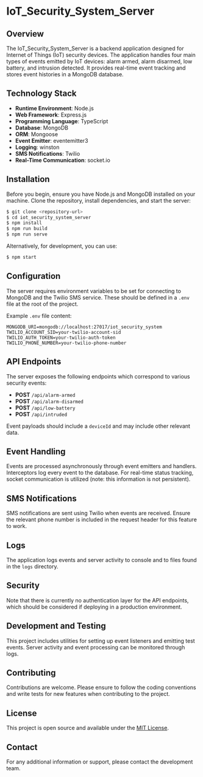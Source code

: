 # IoT_Security_System_Server

## Overview
The IoT_Security_System_Server is a backend application designed for Internet of Things (IoT) security devices. The application handles four main types of events emitted by IoT devices: alarm armed, alarm disarmed, low battery, and intrusion detected. It provides real-time event tracking and stores event histories in a MongoDB database.

## Technology Stack
- **Runtime Environment**: Node.js
- **Web Framework**: Express.js
- **Programming Language**: TypeScript
- **Database**: MongoDB
- **ORM**: Mongoose
- **Event Emitter**: eventemitter3
- **Logging**: winston
- **SMS Notifications**: Twilio
- **Real-Time Communication**: socket.io

## Installation
Before you begin, ensure you have Node.js and MongoDB installed on your machine. Clone the repository, install dependencies, and start the server:

```bash
$ git clone <repository-url>
$ cd iot_security_system_server
$ npm install
$ npm run build
$ npm run serve
```

Alternatively, for development, you can use:

```bash
$ npm start
```

## Configuration
The server requires environment variables to be set for connecting to MongoDB and the Twilio SMS service. These should be defined in a `.env` file at the root of the project.

Example `.env` file content:

```plaintext
MONGODB_URI=mongodb://localhost:27017/iot_security_system
TWILIO_ACCOUNT_SID=your-twilio-account-sid
TWILIO_AUTH_TOKEN=your-twilio-auth-token
TWILIO_PHONE_NUMBER=your-twilio-phone-number
```

## API Endpoints
The server exposes the following endpoints which correspond to various security events:

- **POST** `/api/alarm-armed`
- **POST** `/api/alarm-disarmed`
- **POST** `/api/low-battery`
- **POST** `/api/intruded`

Event payloads should include a `deviceId` and may include other relevant data.

## Event Handling
Events are processed asynchronously through event emitters and handlers. Interceptors log every event to the database. For real-time status tracking, socket communication is utilized (note: this information is not persistent).

## SMS Notifications
SMS notifications are sent using Twilio when events are received. Ensure the relevant phone number is included in the request header for this feature to work.

## Logs
The application logs events and server activity to console and to files found in the `logs` directory.

## Security
Note that there is currently no authentication layer for the API endpoints, which should be considered if deploying in a production environment.

## Development and Testing
This project includes utilities for setting up event listeners and emitting test events. Server activity and event processing can be monitored through logs.

## Contributing
Contributions are welcome. Please ensure to follow the coding conventions and write tests for new features when contributing to the project.

## License
This project is open source and available under the [MIT License](LICENSE).

## Contact
For any additional information or support, please contact the development team.

